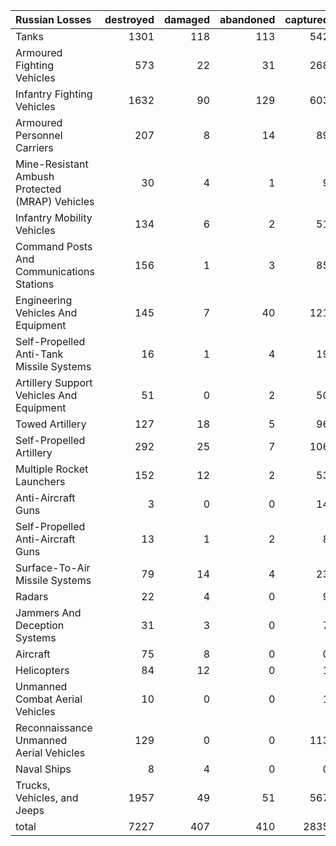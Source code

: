 | Russian Losses                                   |   destroyed |   damaged |   abandoned |   captured |   total |
|:-------------------------------------------------|------------:|----------:|------------:|-----------:|--------:|
| Tanks                                            |        1301 |       118 |         113 |        542 |    2074 |
| Armoured Fighting Vehicles                       |         573 |        22 |          31 |        268 |     894 |
| Infantry Fighting Vehicles                       |        1632 |        90 |         129 |        603 |    2454 |
| Armoured Personnel Carriers                      |         207 |         8 |          14 |         89 |     318 |
| Mine-Resistant Ambush Protected  (MRAP) Vehicles |          30 |         4 |           1 |          9 |      44 |
| Infantry Mobility Vehicles                       |         134 |         6 |           2 |         51 |     193 |
| Command Posts And Communications Stations        |         156 |         1 |           3 |         85 |     245 |
| Engineering Vehicles And Equipment               |         145 |         7 |          40 |        121 |     313 |
| Self-Propelled Anti-Tank Missile Systems         |          16 |         1 |           4 |         19 |      40 |
| Artillery Support Vehicles And Equipment         |          51 |         0 |           2 |         50 |     103 |
| Towed Artillery                                  |         127 |        18 |           5 |         96 |     246 |
| Self-Propelled Artillery                         |         292 |        25 |           7 |        106 |     430 |
| Multiple Rocket Launchers                        |         152 |        12 |           2 |         53 |     219 |
| Anti-Aircraft Guns                               |           3 |         0 |           0 |         14 |      17 |
| Self-Propelled Anti-Aircraft Guns                |          13 |         1 |           2 |          8 |      24 |
| Surface-To-Air Missile Systems                   |          79 |        14 |           4 |         23 |     120 |
| Radars                                           |          22 |         4 |           0 |          9 |      35 |
| Jammers And Deception Systems                    |          31 |         3 |           0 |          7 |      41 |
| Aircraft                                         |          75 |         8 |           0 |          0 |      83 |
| Helicopters                                      |          84 |        12 |           0 |          1 |      97 |
| Unmanned Combat Aerial Vehicles                  |          10 |         0 |           0 |          1 |      11 |
| Reconnaissance Unmanned Aerial Vehicles          |         129 |         0 |           0 |        113 |     242 |
| Naval Ships                                      |           8 |         4 |           0 |          0 |      12 |
| Trucks, Vehicles, and Jeeps                      |        1957 |        49 |          51 |        567 |    2624 |
| total                                            |        7227 |       407 |         410 |       2835 |   10879 |